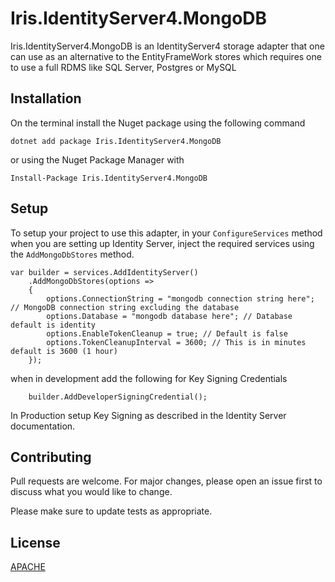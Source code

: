 # Iris.IdentityServer4.MongoDB

Iris.IdentityServer4.MongoDB is an IdentityServer4 storage adapter that one can use as an alternative to the EntityFrameWork stores which requires one to use a full RDMS like SQL Server, Postgres or MySQL

## Installation

On the terminal install the Nuget package using the following command

```
dotnet add package Iris.IdentityServer4.MongoDB
```

or using the Nuget Package Manager with

```
Install-Package Iris.IdentityServer4.MongoDB
```

## Setup

To setup your project to use this adapter, in your `ConfigureServices` method when you are setting up Identity Server, inject the required services using the `AddMongoDbStores` method.

```
var builder = services.AddIdentityServer()
    .AddMongoDbStores(options =>
    {
        options.ConnectionString = "mongodb connection string here"; // MongoDB connection string excluding the database
        options.Database = "mongodb database here"; // Database default is identity
        options.EnableTokenCleanup = true; // Default is false
        options.TokenCleanupInterval = 3600; // This is in minutes default is 3600 (1 hour)
    });
```

when in development add the following for Key Signing Credentials

```
    builder.AddDeveloperSigningCredential();
```

In Production setup Key Signing as described in the Identity Server documentation.

## Contributing

Pull requests are welcome. For major changes, please open an issue first to discuss what you would like to change.

Please make sure to update tests as appropriate.

## License

[APACHE](https://github.com/stewartm83/Iris.IdentityServer4.MongoDB/blob/main/LICENSE)
